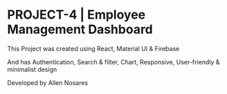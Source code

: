 # PROJECT-4 | Employee Management Dashboard
This Project was created using React, Material UI & Firebase

And has Authentication, Search & filter, Chart, Responsive, User-friendly & minimalist design

Developed by Allen Nosares
